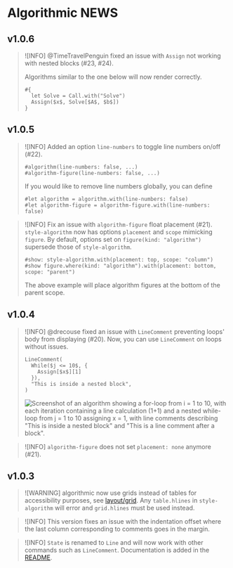 # Algorithmic NEWS

## v1.0.6

> ![INFO]
> @TimeTravelPenguin fixed an issue with `Assign` not working with nested blocks (#23, #24).
>
> Algorithms similar to the one below will now render correctly.
> ```typ
> #{
>   let Solve = Call.with("Solve")
>   Assign($x$, Solve[$A$, $b$])
> }
> ```

## v1.0.5

> ![INFO]
> Added an option `line-numbers` to toggle line numbers on/off (#22).
> ```typ
> #algorithm(line-numbers: false, ...)
> #algorithm-figure(line-numbers: false, ...)
> ```
> If you would like to remove line numbers globally, you can define
> ```typ
> #let algorithm = algorithm.with(line-numbers: false)
> #let algorithm-figure = algorithm-figure.with(line-numbers: false)
> ```

> ![INFO]
> Fix an issue with `algorithm-figure` float placement (#21).
> `style-algorithm` now has options `placement` and `scope` mimicking `figure`.
> By default, options set on `figure(kind: "algorithm")` supersede those of
> `style-algorithm`.
> ```typ
> #show: style-algorithm.with(placement: top, scope: "column")
> #show figure.where(kind: "algorithm").with(placement: bottom, scope: "parent")
> ```
> The above example will place algorithm figures at the bottom of the parent scope.

## v1.0.4

> ![INFO]
> @drecouse fixed an issue with `LineComment` preventing loops' body from displaying (#20).
> Now, you can use `LineComment` on loops without issues.
> ```typ
> LineComment(
>   While($j <= 10$, {
>     Assign[$x$][1]
>   }),
>   "This is inside a nested block",
> )
> ```
> ![Screenshot of an algorithm showing a for-loop from i = 1 to 10, with each iteration containing a line calculation (1+1) and a nested while-loop from j = 1 to 10 assigning x = 1, with line comments describing "This is inside a nested block" and "This is a line comment after a block".](https://raw.githubusercontent.com/typst-community/typst-algorithmic/refs/tags/v1.0.4/tests/linecommentfor/ref/1.png)

> ![INFO]
> `algorithm-figure` does not set `placement: none` anymore (#21).


## v1.0.3

> ![WARNING]
> algorithmic now use grids instead of tables for accessibility purposes, see [layout/grid](https://typst.app/docs/reference/layout/grid/#:~:text=Typst%20will%20annotate%20its%20output%20such%20that%20screenreaders%20will%20announce%20content%20in%20table%20as%20tabular).
> Any `table.hlines` in `style-algorithm` will error and `grid.hlines` must be used instead.

> ![INFO]
> This version fixes an issue with the indentation offset where the last column corresponding to comments goes in the margin.

> ![INFO]
> `State` is renamed to `Line` and will now work with other commands such as `LineComment`. Documentation is added in the [README](README.md).

